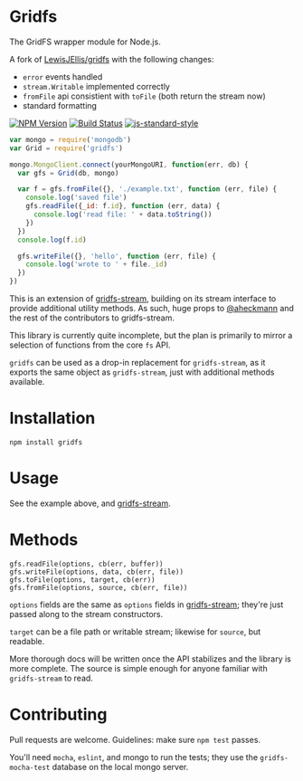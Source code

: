 # Gridfs
The GridFS wrapper module for Node.js.

A fork of [LewisJEllis/gridfs](https://github.com/LewisJEllis/gridfs) with the following changes:

 * `error` events handled
 * `stream.Writable` implemented correctly
 * `fromFile` api consistient with `toFile` (both return the stream now)
 * standard formatting

  [![NPM Version][npm-image]][npm-url]
  [![Build Status][travis-image]][travis-url]
  [![js-standard-style](https://img.shields.io/badge/code%20style-standard-brightgreen.svg?style=flat)](https://github.com/feross/standard)

```javascript
var mongo = require('mongodb')
var Grid = require('gridfs')

mongo.MongoClient.connect(yourMongoURI, function(err, db) {
  var gfs = Grid(db, mongo)

  var f = gfs.fromFile({}, './example.txt', function (err, file) {
    console.log('saved file')
    gfs.readFile({_id: f.id}, function (err, data) {
      console.log('read file: ' + data.toString())
    })
  })
  console.log(f.id)

  gfs.writeFile({}, 'hello', function (err, file) {
    console.log('wrote to ' + file._id)
  })
})

```

This is an extension of [gridfs-stream](https://github.com/aheckmann/gridfs-stream), building on its stream interface to provide additional utility methods. As such, huge props to [@aheckmann](https://github.com/aheckmann) and the rest of the contributors to gridfs-stream.

This library is currently quite incomplete, but the plan is primarily to mirror a selection of functions from the core `fs` API.

`gridfs` can be used as a drop-in replacement for `gridfs-stream`, as it exports the same object as `gridfs-stream`, just with additional methods available.

# Installation
```
npm install gridfs
```

# Usage
See the example above, and [gridfs-stream](https://github.com/aheckmann/gridfs-stream).

# Methods
```
gfs.readFile(options, cb(err, buffer))
gfs.writeFile(options, data, cb(err, file))
gfs.toFile(options, target, cb(err))
gfs.fromFile(options, source, cb(err, file))
```
`options` fields are the same as `options` fields in [gridfs-stream](https://github.com/aheckmann/gridfs-stream); they're just passed along to the stream constructors.

`target` can be a file path or writable stream; likewise for `source`, but readable.

More thorough docs will be written once the API stabilizes and the library is more complete. The source is simple enough for anyone familiar with `gridfs-stream` to read.

# Contributing
Pull requests are welcome. Guidelines: make sure `npm test` passes.

You'll need `mocha`, `eslint`, and mongo to run the tests; they use the `gridfs-mocha-test` database on the local mongo server.

[npm-image]: https://img.shields.io/npm/v/gridfs.svg?style=flat
[npm-url]: https://www.npmjs.com/package/gridfs
[travis-image]: https://img.shields.io/travis/LewisJEllis/gridfs.svg?style=flat
[travis-url]: https://travis-ci.org/LewisJEllis/gridfs
